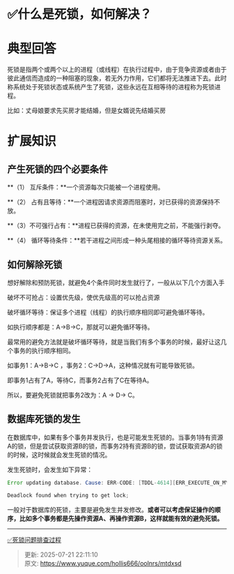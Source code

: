 # ✅什么是死锁，如何解决？

# 典型回答


死锁是指两个或两个以上的进程（或线程）在执行过程中，由于竞争资源或者由于彼此通信而造成的一种阻塞的现象，若无外力作用，它们都将无法推进下去。此时称系统处于死锁状态或系统产生了死锁，这些永远在互相等待的进程称为死锁进程。



比如：丈母娘要求先买房才能结婚，但是女婿说先结婚买房



# 扩展知识


## 产生死锁的四个必要条件
**（1） 互斥条件：**一个资源每次只能被一个进程使用。

**（2） 占有且等待：**一个进程因请求资源而阻塞时，对已获得的资源保持不放。

**（3）不可强行占有：**进程已获得的资源，在未使用完之前，不能强行剥夺。

**（4） 循环等待条件：**若干进程之间形成一种头尾相接的循环等待资源关系。



## 如何解除死锁


想好解除和预防死锁，就避免4个条件同时发生就行了，一般从以下几个方面入手



破坏不可抢占：设置优先级，使优先级高的可以抢占资源



破坏循环等待：保证多个进程（线程）的执行顺序相同即可避免循环等待。

如执行顺序都是：A->B->C，那就可以避免循环等待。

最常用的避免方法就是破坏循环等待，就是当我们有多个事务的时候，最好让这几个事务的执行顺序相同。

如事务1：A->B->C ，事务2：C->D->A，这种情况就有可能导致死锁。

即事务1占有了A，等待C，而事务2占有了C在等待A。

所以，要避免死锁就把事务2改为：A -> D-> C。





## 数据库死锁的发生


在数据库中，如果有多个事务并发执行，也是可能发生死锁的。当事务1持有资源A的锁，但是尝试获取资源B的锁，而事务2持有资源B的锁，尝试获取资源A的锁的时候，这时候就会发生死锁的情况。



发生死锁时，会发生如下异常：



```java
Error updating database. Cause: ERR-CODE: [TDDL-4614][ERR_EXECUTE_ON_MYSQL] 

Deadlock found when trying to get lock; 

```



一般对于数据库的死锁，主要是避免发生并发修改。**或者可以考虑保证操作的顺序，比如多个事务都是先操作资源A、再操作资源B，这样就能有效的避免死锁。**

****

[✅死锁问题排查过程](https://www.yuque.com/hollis666/oolnrs/yywypm)



> 更新: 2025-07-21 22:11:10  
> 原文: <https://www.yuque.com/hollis666/oolnrs/mtdxsd>
